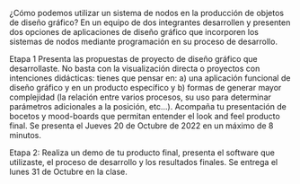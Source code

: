 ¿Cómo podemos utilizar un sistema de nodos en la producción de objetos de diseño gráfico? En un equipo de dos integrantes desarrollen y presenten dos opciones de aplicaciones de diseño gráfico que  incorporen los sistemas de nodos mediante programación en su proceso de desarrollo.

Etapa 1  Presenta las propuestas de proyecto de diseño gráfico que desarrollaste. No basta con la visualización directa o proyectos con intenciones didácticas: tienes que pensar en: a) una aplicación funcional de diseño gráfico y en un producto específico  y b) formas de generar mayor complejidad (la relación entre varios procesos, su uso para determinar parámetros adicionales a la posición, etc...). 
Acompaña tu presentación de bocetos y mood-boards que permitan entender el look and feel producto final. Se presenta el Jueves 20 de  Octubre de 2022 en un máximo de 8 minutos.

Etapa 2: Realiza un demo de tu producto final, presenta el software que utilizaste, el proceso de desarrollo y los resultados finales. Se entrega el lunes 31 de Octubre en la clase.
